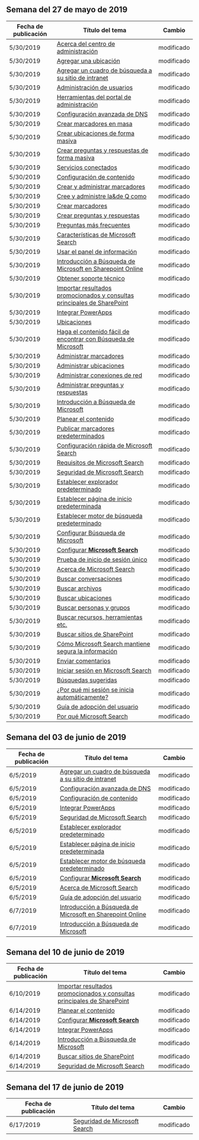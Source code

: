 <!-- This file is generated automatically each week. Changes made to this file will be overwritten.-->




## <a name="week-of-may-27-2019"></a>Semana del 27 de mayo de 2019


| Fecha de publicación |Título del tema | Cambio |
|------|------------|--------|
| 5/30/2019 | [Acerca del centro de administración](/MicrosoftSearch/about-the-admin-portal) | modificado |
| 5/30/2019 | [Agregar una ubicación](/MicrosoftSearch/add-a-location) | modificado |
| 5/30/2019 | [Agregar un cuadro de búsqueda a su sitio de intranet](/MicrosoftSearch/add-a-search-box-to-your-intranet-site) | modificado |
| 5/30/2019 | [Administración de usuarios](/MicrosoftSearch/add-users) | modificado |
| 5/30/2019 | [Herramientas del portal de administración](/MicrosoftSearch/admin-portal-tools) | modificado |
| 5/30/2019 | [Configuración avanzada de DNS](/MicrosoftSearch/advanced-dns-configuration) | modificado |
| 5/30/2019 | [Crear marcadores en masa](/MicrosoftSearch/bulk-create-bookmarks) | modificado |
| 5/30/2019 | [Crear ubicaciones de forma masiva](/MicrosoftSearch/bulk-create-locations) | modificado |
| 5/30/2019 | [Crear preguntas y respuestas de forma masiva](/MicrosoftSearch/bulk-create-qas) | modificado |
| 5/30/2019 | [Servicios conectados](/MicrosoftSearch/connected-services) | modificado |
| 5/30/2019 | [Configuración de contenido](/MicrosoftSearch/content-settings) | modificado |
| 5/30/2019 | [Crear y administrar marcadores](/MicrosoftSearch/create-and-manage-bookmarks) | modificado |
| 5/30/2019 | [Cree y administre la&de Q como](/MicrosoftSearch/create-and-manage-qas) | modificado |
| 5/30/2019 | [Crear marcadores](/MicrosoftSearch/create-bookmarks) | modificado |
| 5/30/2019 | [Crear preguntas y respuestas](/MicrosoftSearch/create-qas) | modificado |
| 5/30/2019 | [Preguntas más frecuentes](/MicrosoftSearch/faqs) | modificado |
| 5/30/2019 | [Características de Microsoft Search](/MicrosoftSearch/features) | modificado |
| 5/30/2019 | [Usar el panel de información](/MicrosoftSearch/get-insights) | modificado |
| 5/30/2019 | [Introducción a Búsqueda de Microsoft en Sharepoint Online](/MicrosoftSearch/get-started-search-in-sharepoint-online) | modificado |
| 5/30/2019 | [Obtener soporte técnico](/MicrosoftSearch/get-support) | modificado |
| 5/30/2019 | [Importar resultados promocionados y consultas principales de SharePoint](/MicrosoftSearch/import-sharepoint-promoted-results-and-top-queries) | modificado |
| 5/30/2019 | [Integrar PowerApps](/MicrosoftSearch/integrate-powerapps) | modificado |
| 5/30/2019 | [Ubicaciones](/MicrosoftSearch/locations) | modificado |
| 5/30/2019 | [Haga el contenido fácil de encontrar con Búsqueda de Microsoft](/MicrosoftSearch/make-content-easy-to-find) | modificado |
| 5/30/2019 | [Administrar marcadores](/MicrosoftSearch/manage-bookmarks) | modificado |
| 5/30/2019 | [Administrar ubicaciones](/MicrosoftSearch/manage-locations) | modificado |
| 5/30/2019 | [Administrar conexiones de red](/MicrosoftSearch/manage-network-connections) | modificado |
| 5/30/2019 | [Administrar preguntas y respuestas](/MicrosoftSearch/manage-qas) | modificado |
| 5/30/2019 | [Introducción a Búsqueda de Microsoft](/MicrosoftSearch/overview-microsoft-search) | modificado |
| 5/30/2019 | [Planear el contenido](/MicrosoftSearch/plan-your-content) | modificado |
| 5/30/2019 | [Publicar marcadores predeterminados](/MicrosoftSearch/publish-default-bookmarks) | modificado |
| 5/30/2019 | [Configuración rápida de Microsoft Search](/MicrosoftSearch/quick-set-up) | modificado |
| 5/30/2019 | [Requisitos de Microsoft Search](/MicrosoftSearch/requirements) | modificado |
| 5/30/2019 | [Seguridad de Microsoft Search](/MicrosoftSearch/security) | modificado |
| 5/30/2019 | [Establecer explorador predeterminado](/MicrosoftSearch/set-default-browser) | modificado |
| 5/30/2019 | [Establecer página de inicio predeterminada](/MicrosoftSearch/set-default-homepage) | modificado |
| 5/30/2019 | [Establecer motor de búsqueda predeterminado](/MicrosoftSearch/set-default-search-engine) | modificado |
| 5/30/2019 | [Configurar Búsqueda de Microsoft](/MicrosoftSearch/set-up-microsoft-search) | modificado |
| 5/30/2019 | [Configurar **Microsoft Search**](/MicrosoftSearch/setup-microsoft-search) | modificado |
| 5/30/2019 | [Prueba de inicio de sesión único](/MicrosoftSearch/test-single-sign-on) | modificado |
| 5/30/2019 | [Acerca de Microsoft Search](/MicrosoftSearch/use/about-microsoft-search) | modificado |
| 5/30/2019 | [Buscar conversaciones](/MicrosoftSearch/use/find-conversations) | modificado |
| 5/30/2019 | [Buscar archivos](/MicrosoftSearch/use/find-files) | modificado |
| 5/30/2019 | [Buscar ubicaciones](/MicrosoftSearch/use/find-locations) | modificado |
| 5/30/2019 | [Buscar personas y grupos](/MicrosoftSearch/use/find-people-and-groups) | modificado |
| 5/30/2019 | [Buscar recursos, herramientas etc.](/MicrosoftSearch/use/find-resources-tools-and-more) | modificado |
| 5/30/2019 | [Buscar sitios de SharePoint](/MicrosoftSearch/use/find-sharepoint-sites) | modificado |
| 5/30/2019 | [Cómo Microsoft Search mantiene segura la información](/MicrosoftSearch/use/how-microsoft-search-keeps-your-info-secure) | modificado |
| 5/30/2019 | [Enviar comentarios](/MicrosoftSearch/use/send-feedback) | modificado |
| 5/30/2019 | [Iniciar sesión en Microsoft Search](/MicrosoftSearch/use/sign-in) | modificado |
| 5/30/2019 | [Búsquedas sugeridas](/MicrosoftSearch/use/suggested-searches) | modificado |
| 5/30/2019 | [¿Por qué mi sesión se inicia automáticamente?](/MicrosoftSearch/use/why-am-i-automatically-signed-in) | modificado |
| 5/30/2019 | [Guía de adopción del usuario](/MicrosoftSearch/user-adoption-guide) | modificado |
| 5/30/2019 | [Por qué Microsoft Search](/MicrosoftSearch/why-microsoft-search) | modificado |


## <a name="week-of-june-03-2019"></a>Semana del 03 de junio de 2019


| Fecha de publicación |Título del tema | Cambio |
|------|------------|--------|
| 6/5/2019 | [Agregar un cuadro de búsqueda a su sitio de intranet](/MicrosoftSearch/add-a-search-box-to-your-intranet-site) | modificado |
| 6/5/2019 | [Configuración avanzada de DNS](/MicrosoftSearch/advanced-dns-configuration) | modificado |
| 6/5/2019 | [Configuración de contenido](/MicrosoftSearch/content-settings) | modificado |
| 6/5/2019 | [Integrar PowerApps](/MicrosoftSearch/integrate-powerapps) | modificado |
| 6/5/2019 | [Seguridad de Microsoft Search](/MicrosoftSearch/security) | modificado |
| 6/5/2019 | [Establecer explorador predeterminado](/MicrosoftSearch/set-default-browser) | modificado |
| 6/5/2019 | [Establecer página de inicio predeterminada](/MicrosoftSearch/set-default-homepage) | modificado |
| 6/5/2019 | [Establecer motor de búsqueda predeterminado](/MicrosoftSearch/set-default-search-engine) | modificado |
| 6/5/2019 | [Configurar **Microsoft Search**](/MicrosoftSearch/setup-microsoft-search) | modificado |
| 6/5/2019 | [Acerca de Microsoft Search](/MicrosoftSearch/use/about-microsoft-search) | modificado |
| 6/5/2019 | [Guía de adopción del usuario](/MicrosoftSearch/user-adoption-guide) | modificado |
| 6/7/2019 | [Introducción a Búsqueda de Microsoft en Sharepoint Online](/MicrosoftSearch/get-started-search-in-sharepoint-online) | modificado |
| 6/7/2019 | [Introducción a Búsqueda de Microsoft](/MicrosoftSearch/overview-microsoft-search) | modificado |


## <a name="week-of-june-10-2019"></a>Semana del 10 de junio de 2019


| Fecha de publicación |Título del tema | Cambio |
|------|------------|--------|
| 6/10/2019 | [Importar resultados promocionados y consultas principales de SharePoint](/MicrosoftSearch/import-sharepoint-promoted-results-and-top-queries) | modificado |
| 6/14/2019 | [Planear el contenido](/MicrosoftSearch/plan-your-content) | modificado |
| 6/14/2019 | [Configurar **Microsoft Search**](/MicrosoftSearch/setup-microsoft-search) | modificado |
| 6/14/2019 | [Integrar PowerApps](/MicrosoftSearch/integrate-powerapps) | modificado |
| 6/14/2019 | [Introducción a Búsqueda de Microsoft](/MicrosoftSearch/overview-microsoft-search) | modificado |
| 6/14/2019 | [Buscar sitios de SharePoint](/MicrosoftSearch/use/find-sharepoint-sites) | modificado |
| 6/14/2019 | [Seguridad de Microsoft Search](/MicrosoftSearch/security) | modificado |


## <a name="week-of-june-17-2019"></a>Semana del 17 de junio de 2019


| Fecha de publicación |Título del tema | Cambio |
|------|------------|--------|
| 6/17/2019 | [Seguridad de Microsoft Search](/MicrosoftSearch/security) | modificado |
